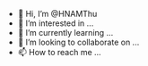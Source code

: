 - 👋 Hi, I’m @HNAMThu
- 👀 I’m interested in ...
- 🌱 I’m currently learning ...
- 💞️ I’m looking to collaborate on ...
- 📫 How to reach me ...

<!---
HNAMThu/HNAMThu is a ✨ special ✨ repository because its `README.md` (this file) appears on your GitHub profile.
You can click the Preview link to take a look at your changes.
--->
